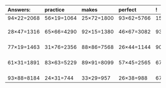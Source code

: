 | Answers: | practice | makes | perfect | ! |
| :--- | :--- | :--- | :--- | :--- |
| 94×22=2068 | 56×19=1064 | 25×72=1800 | 93×62=5766 | 15×99=1485 | 
|   |   |   |   |   | 
|   |   |   |   |   | 
|   |   |   |   |   | 
| 28×47=1316 | 65×66=4290 | 92×15=1380 | 46×67=3082 | 93×81=7533 | 
|   |   |   |   |   | 
|   |   |   |   |   | 
|   |   |   |   |   | 
|   |   |   |   |   | 
| 77×19=1463 | 31×76=2356 | 88×86=7568 | 26×44=1144 | 90×45=4050 | 
|   |   |   |   |   | 
|   |   |   |   |   | 
|   |   |   |   |   | 
|   |   |   |   |   | 
| 61×31=1891 | 83×63=5229 | 89×91=8099 | 57×45=2565 | 67×22=1474 | 
|   |   |   |   |   | 
|   |   |   |   |   | 
|   |   |   |   |   | 
|   |   |   |   |   | 
| 93×88=8184 | 24×31=744 | 33×29=957 | 26×38=988 | 67×77=5159 | 

